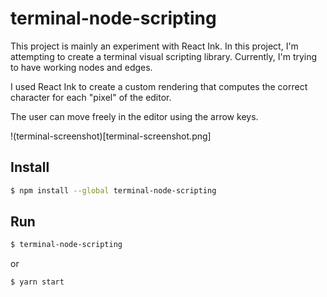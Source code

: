 # terminal-node-scripting

This project is mainly an experiment with React Ink.
In this project, I'm attempting to create a terminal visual scripting library.
Currently, I'm trying to have working nodes and edges.

I used React Ink to create a custom rendering that computes the correct character for each "pixel" of the editor.

The user can move freely in the editor using the arrow keys.

!(terminal-screenshot)[terminal-screenshot.png]

## Install

```bash
$ npm install --global terminal-node-scripting
```

## Run
```bash
$ terminal-node-scripting
```

or

```bash
$ yarn start
```